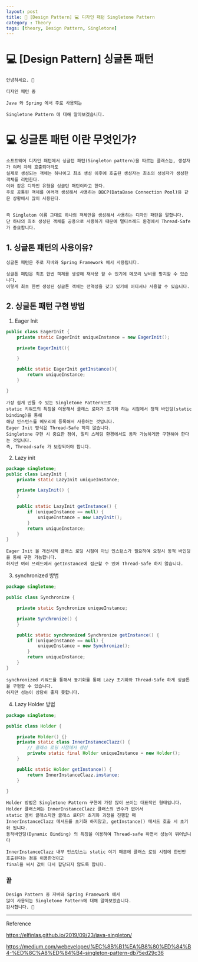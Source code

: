 ```yaml
---
layout: post
title: 📖 [Design Pattern] 💻 디자인 패턴 Singletone Pattern
category : Theory
tags: [theory, Design Pattern, Singletone]
---
```


# 💻 [Design Pattern] 싱글톤 패턴

    안녕하세요. 👋
    
    디자인 패턴 중
    
    Java 와 Spring 에서 주로 사용되는
    
    Singletone Pattern 에 대해 알아보겠습니다.

# 💻 싱글톤 패턴 이란 무엇인가?
    
    소프트웨어 디자인 패턴에서 싱글턴 패턴(Singleton pattern)을 따르는 클래스는, 생성자가 여러 차례 호출되더라도
    실제로 생성되는 객체는 하나이고 최초 생성 이후에 호출된 생성자는 최초의 생성자가 생성한 객체를 리턴한다.
    이와 같은 디자인 유형을 싱글턴 패턴이라고 한다.
    주로 공통된 객체를 여러개 생성해서 사용하는 DBCP(DataBase Connection Pool)와 같은 상황에서 많이 사용된다.
    
    
    즉 Singleton 이름 그대로 하나의 객체만을 생성해서 사용하는 디자인 패턴을 말합니다.
    단 하나의 최초 생성된 객체를 공용으로 사용하기 때문에 멀티쓰레드 환경에서 Thread-Safe 가 중요합니다.

## 1. 싱글톤 패턴의 사용이유?
    
    싱글톤 패턴은 주로 자바와 Spring Framework 에서 사용됩니다.
    
    싱글톤 패턴은 최초 한번 객체를 생성해 재사용 할 수 있기에 메모리 낭비를 방지할 수 있습니다.
    이렇게 최초 한번 생성된 싱글톤 객체는 전역성을 갖고 있기에 어디서나 사용할 수 있습니다.

## 2. 싱글톤 패턴 구현 방법

1) Eager Init

```java
public class EagerInit {
    private static EagerInit uniqueInstance = new EagerInit();

    private EagerInit(){

    }

    public static EagerInit getInstance(){
        return uniqueInstance;
    }

}
```
    가장 쉽게 만들 수 있는 Singletone Pattern으로 
    static 키워드의 특징을 이용해서 클래스 로더가 초기화 하는 시점에서 정적 바인딩(static binding)을 통해
    해당 인스턴스를 메모리에 등록해서 사용하는 것입니다.
    Eager Init 방식은 Thread-Safe 하지 않습니다.
    Singletone 구현 시 중요한 점이, 멀티 스레딩 환경에서도 동작 가능하게끔 구현해야 한다는 것입니다.
    즉, Thread-safe 가 보장되어야 합니다.
    
2) Lazy init

```java
package singletone;
public class LazyInit {
    private static LazyInit uniqueInstance;

    private LazyInit() {
    }

    public static LazyInit getInstance() {
        if (uniqueInstance == null) {
            uniqueInstance = new LazyInit();
        }
        return uniqueInstance;
    }
}
```
    Eager Init 을 개선시켜 클래스 로딩 시점이 아닌 인스턴스가 필요하여 요청시 동적 바인딩을 통해 구현 가능합니다.
    하지만 여러 쓰레드에서 getInstance에 접근할 수 있어 Thread-Safe 하지 않습니다.
                    
3) synchronized 방법 

```java
package singletone;

public class Synchronize {

    private static Synchronize uniqueInstance;

    private Synchronize() {
    }

    public static synchronized Synchronize getInstance() {
        if (uniqueInstance == null) {
            uniqueInstance = new Synchronize();
        }
        return uniqueInstance;
    }
}

```
    synchronized 키워드를 통해서 동기화를 통해 Lazy 초기화와 Thread-Safe 하게 싱글톤을 구현할 수 있습니다.
    하지만 성능이 상당히 좋지 못합니다.

4) Lazy Holder 방법

```java
package singletone;

public class Holder {

    private Holder() {}
    private static class InnerInstanceClazz() {
        // 클래스 로딩 시점에서 생성
        private static final Holder uniqueInstance = new Holder();
    }

    public static Holder getInstance() {
        return InnerInstanceClazz.instance;
    }

}
```
    Holder 방법은 Singletone Pattern 구현에 가장 많이 쓰이는 대표적인 형태입니다.
    Holder 클래스에는 InnerInstanceClazz 클래스의 변수가 없어서
    static 멤버 클래스지만 클래스 로더가 초기화 과정을 진행할 때
    InnerInstanceClazz 메서드를 초기화 하지않고, getInstance() 메서드 호출 시 초기화 됩니다.
    동적바인딩(Dynamic Binding) 의 특징을 이용하여 Thread-safe 하면서 성능이 뛰어납니다
    
    InnerInstanceClazz 내부 인스턴스는 static 이기 때문에 클래스 로딩 시점에 한번만 호출된다는 점을 이용한것이고
    final을 써서 값이 다시 할당되지 않도록 합니다.
    
### 끝

    Design Pattern 중 자바와 Spring Framework 에서
    많이 사용되는 Singletone Pattern에 대해 알아보았습니다.
    감사합니다. 🙏
    

-------------------------------------------------

Reference

https://elfinlas.github.io/2019/09/23/java-singleton/

https://medium.com/webeveloper/%EC%8B%B1%EA%B8%80%ED%84%B4-%ED%8C%A8%ED%84%B4-singleton-pattern-db75ed29c36


